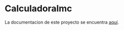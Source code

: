 # CalculadoraImc

La documentacion de este proyecto se encuentra [aquí](https://github.com/OSGS530/IMCDocumentacion).
